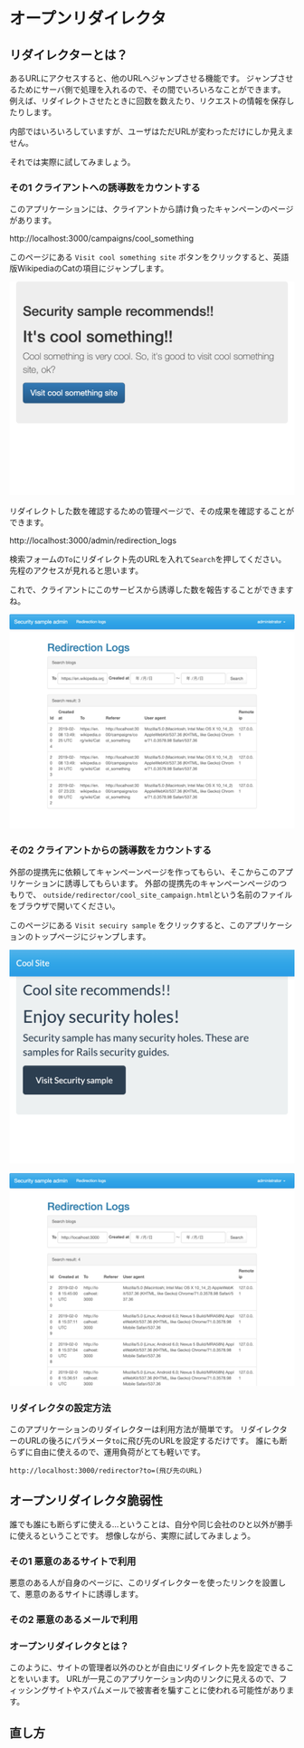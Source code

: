 # オープンリダイレクタ

## リダイレクターとは？

あるURLにアクセスすると、他のURLへジャンプさせる機能です。
ジャンプさせるためにサーバ側で処理を入れるので、その間でいろいろなことができます。
例えば、リダイレクトさせたときに回数を数えたり、リクエストの情報を保存したりします。

内部ではいろいろしていますが、ユーザはただURLが変わっただけにしか見えません。

それでは実際に試してみましょう。

### その1 クライアントへの誘導数をカウントする

このアプリケーションには、クライアントから請け負ったキャンペーンのページがあります。

http://localhost:3000/campaigns/cool_something

このページにある `Visit cool something site` ボタンをクリックすると、英語版WikipediaのCatの項目にジャンプします。

![タイアップページ](../images/open_redirector/tieup_page.png)

リダイレクトした数を確認するための管理ページで、その成果を確認することができます。

http://localhost:3000/admin/redirection_logs

検索フォームの`To`にリダイレクト先のURLを入れて`Search`を押してください。
先程のアクセスが見れると思います。

これで、クライアントにこのサービスから誘導した数を報告することができますね。

![リダイレクションのログ](../images/open_redirector/redirection_logs_to_wiki_cat.png)

### その2 クライアントからの誘導数をカウントする

外部の提携先に依頼してキャンペーンページを作ってもらい、そこからこのアプリケーションに誘導してもらいます。
外部の提携先のキャンペーンページのつもりで、 `outside/redirector/cool_site_campaign.html`という名前のファイルをブラウザで開いてください。

このページにある `Visit secuiry sample` をクリックすると、このアプリケーションのトップページにジャンプします。

![提携先のキャンペーンページ](../images/open_redirector/cool_site.png)

![リダイレクションのログ](../images/open_redirector/redirection_logs_to_top.png)

### リダイレクタの設定方法
このアプリケーションのリダイレクターは利用方法が簡単です。
リダイレクターのURLの後ろにパラメータ`to`に飛び先のURLを設定するだけです。
誰にも断らずに自由に使えるので、運用負荷がとても軽いです。

```plain
http://localhost:3000/redirector?to=(飛び先のURL)
```

## オープンリダイレクタ脆弱性

誰でも誰にも断らずに使える…ということは、自分や同じ会社のひと以外が勝手に使えるということです。
想像しながら、実際に試してみましょう。

### その1 悪意のあるサイトで利用

悪意のある人が自身のページに、このリダイレクターを使ったリンクを設置して、悪意のあるサイトに誘導します。

### その2 悪意のあるメールで利用

### オープンリダイレクタとは？

このように、サイトの管理者以外のひとが自由にリダイレクト先を設定できることをいいます。
URLが一見このアプリケーション内のリンクに見えるので、フィッシングサイトやスパムメールで被害者を騙すことに使われる可能性があります。

## 直し方

